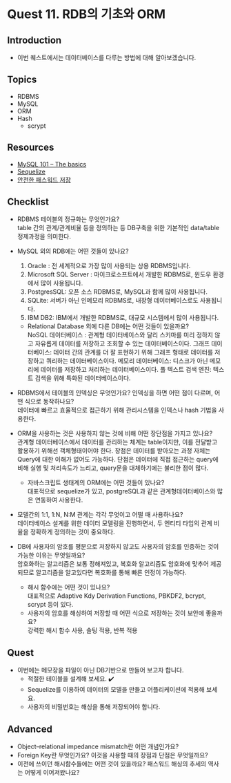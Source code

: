 # Quest 11. RDB의 기초와 ORM

## Introduction

- 이번 퀘스트에서는 데이터베이스를 다루는 방법에 대해 알아보겠습니다.

## Topics

- RDBMS
- MySQL
- ORM
- Hash
  - scrypt

## Resources

- [MySQL 101 – The basics](https://www.globo.tech/learning-center/mysql-101-basics/)
- [Sequelize](https://sequelize.org/)
- [안전한 패스워드 저장](https://d2.naver.com/helloworld/318732)

## Checklist

- RDBMS 테이블의 정규화는 무엇인가요?  
  table 간의 관계/관계비율 등을 정의하는 등 DB구축을 위한 기본적인 data/table 정제과정을 의미한다.
- MySQL 외의 RDB에는 어떤 것들이 있나요?

  1. Oracle : 전 세계적으로 가장 많이 사용되는 상용 RDBMS입니다.
  2. Microsoft SQL Server : 마이크로소프트에서 개발한 RDBMS로, 윈도우 환경에서 많이 사용됩니다.
  3. PostgresSQL: 오픈 소스 RDBMS로, MySQL과 함께 많이 사용됩니다.
  4. SQLite: 서버가 아닌 인메모리 RDBMS로, 내장형 데이터베이스로도 사용됩니다.
  5. IBM DB2: IBM에서 개발한 RDBMS로, 대규모 시스템에서 많이 사용됩니다.

  - Relational Database 외에 다른 DB에는 어떤 것들이 있을까요?  
    NoSQL 데이터베이스 : 관계형 데이터베이스와 달리 스키마를 미리 정하지 않고 자유롭게 데이터를 저장하고 조회할 수 있는 데이터베이스이다.
    그래프 데이터베이스: 데이터 간의 관계를 더 잘 표현하기 위해 그래프 형태로 데이터를 저장하고 쿼리하는 데이터베이스이다.
    메모리 데이터베이스: 디스크가 아닌 메모리에 데이터를 저장하고 처리하는 데이터베이스이다.
    풀 텍스트 검색 엔진: 텍스트 검색을 위해 특화된 데이터베이스이다.

- RDBMS에서 테이블의 인덱싱은 무엇인가요? 인덱싱을 하면 어떤 점이 다르며, 어떤 식으로 동작하나요?  
  데이터에 빠르고 효율적으로 접근하기 위해 관리시스템을 인덱스나 hash 기법을 사용한다.
- ORM을 사용하는 것은 사용하지 않는 것에 비해 어떤 장단점을 가지고 있나요?  
  관계형 데이터베이스에서 데이터를 관리하는 체계는 table이지만, 이를 전달받고 활용하기 위해선 객체형태이어야 한다. 장점은 데이터를 받아오는 과정 자체는 Query에 대한 이해가 없어도 가능하다. 단점은 데이터에 직접 접근하는 query에 비해 실행 및 처리속도가 느리고, query문을 대체하기에는 불리한 점이 많다.
  - 자바스크립트 생태계의 ORM에는 어떤 것들이 있나요?  
    대표적으로 sequelize가 있고, postgreSQL과 같은 관계형데이터베이스와 많은 연동하여 사용한다.
- 모델간의 1:1, 1:N, N:M 관계는 각각 무엇이고 어떨 때 사용하나요?  
  데이터베이스 설계를 위한 데이터 모델링을 진행하면서, 두 엔티티 타입의 관계 비율을 정확하게 정의하는 것이 중요하다.
- DB에 사용자의 암호를 평문으로 저장하지 않고도 사용자의 암호를 인증하는 것이 가능한 이유는 무엇일까요?  
  암호화하는 알고리즘은 보통 정해져있고, 복호화 알고리즘도 암호화에 맞추어 제공되므로 알고리즘을 알고있다면 복호화를 통해 빠른 인정이 가능하다.
  - 해시 함수에는 어떤 것이 있나요?  
    대표적으로 Adaptive Kdy Derivation Functions, PBKDF2, bcrypt, scrypt 등이 있다.
  - 사용자의 암호를 해싱하여 저장할 때 어떤 식으로 저장하는 것이 보안에 좋을까요?  
    강력한 해시 함수 사용, 솔팅 적용, 반복 적용

## Quest

- 이번에는 메모장을 파일이 아닌 DB기반으로 만들어 보고자 합니다.
  - 적절한 테이블을 설계해 보세요. ✔️
  - Sequelize를 이용하여 데이터의 모델을 만들고 어플리케이션에 적용해 보세요.
  - 사용자의 비밀번호는 해싱을 통해 저장되어야 합니다.

## Advanced

- Object–relational impedance mismatch란 어떤 개념인가요?
- Foreign Key란 무엇인가요? 이것을 사용할 때의 장점과 단점은 무엇일까요?
- 이전에 쓰이던 해시함수들에는 어떤 것이 있을까요? 패스워드 해싱의 추세의 역사는 어떻게 이어져왔나요?
